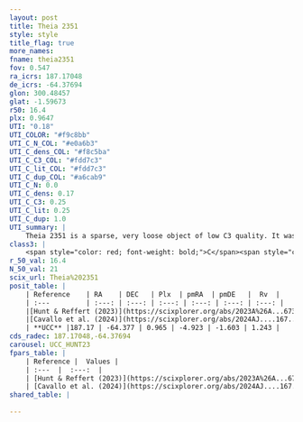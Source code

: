 ```yaml
---
layout: post
title: Theia 2351
style: style
title_flag: true
more_names: 
fname: theia2351
fov: 0.547
ra_icrs: 187.17048
de_icrs: -64.37694
glon: 300.48457
glat: -1.59673
r50: 16.4
plx: 0.9647
UTI: "0.18"
UTI_COLOR: "#f9c8bb"
UTI_C_N_COL: "#e0a6b3"
UTI_C_dens_COL: "#f8c5ba"
UTI_C_C3_COL: "#fdd7c3"
UTI_C_lit_COL: "#fdd7c3"
UTI_C_dup_COL: "#a6cab9"
UTI_C_N: 0.0
UTI_C_dens: 0.17
UTI_C_C3: 0.25
UTI_C_lit: 0.25
UTI_C_dup: 1.0
UTI_summary: |
    Theia 2351 is a sparse, very loose object of low C3 quality. It was recently reported in the literature.<br><br><span style="color: #99180f; font-weight: bold;">Warning: </span>contains less than 25 stars with <i>P>0.5</i> estimated.
class3: |
    <span style="color: red; font-weight: bold;">C</span><span style="color: red; font-weight: bold;">C</span>
r_50_val: 16.4
N_50_val: 21
scix_url: Theia%202351
posit_table: |
    | Reference    | RA    | DEC   | Plx  | pmRA  | pmDE   |  Rv  |
    | :---         | :---: | :---: | :---: | :---: | :---: | :---: |
    |[Hunt & Reffert (2023)](https://scixplorer.org/abs/2023A%26A...673A.114H) | 186.935 | -64.331 | 0.954 | -4.848 | -1.635 | 22.634 |
    |[Cavallo et al. (2024)](https://scixplorer.org/abs/2024AJ....167...12C) | 188.228 | -64.482 | 0.955 | -- | -- | -- |
    | **UCC** |187.17 | -64.377 | 0.965 | -4.923 | -1.603 | 1.243 | 
cds_radec: 187.17048,-64.37694
carousel: UCC_HUNT23
fpars_table: |
    | Reference |  Values |
    | :---  |  :---:  |
    | [Hunt & Reffert (2023)](https://scixplorer.org/abs/2023A%26A...673A.114H) | `AV50=1.229, diffAV50=0.95, MOD50=9.995, logAge50=7.752` |
    | [Cavallo et al. (2024)](https://scixplorer.org/abs/2024AJ....167...12C) | `AV50=0.41, dMod50=10.11, logAge50=8.52, [Fe/H]50=0.89` |
shared_table: |
    
---
```

